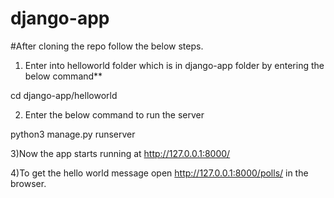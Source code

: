 # django-app
#After cloning the repo follow the below steps.
1) Enter into helloworld folder which is in django-app folder by entering the below command**

cd django-app/helloworld

2) Enter the below command to run the server

python3 manage.py runserver

3)Now the app starts running at http://127.0.0.1:8000/

4)To get the hello world message open http://127.0.0.1:8000/polls/ in the browser.
